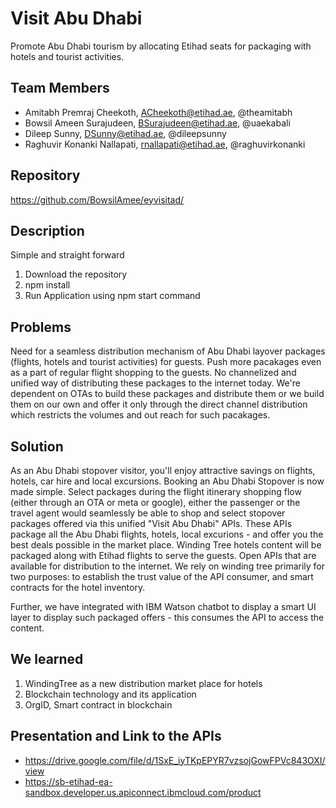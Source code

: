 # Visit Abu Dhabi 
Promote Abu Dhabi tourism by allocating Etihad seats for packaging with hotels and tourist activities.

## Team Members

* Amitabh Premraj Cheekoth, ACheekoth@etihad.ae, @theamitabh
* Bowsil Ameen Surajudeen, BSurajudeen@etihad.ae, @uaekabali
* Dileep Sunny, DSunny@etihad.ae, @dileepsunny
* Raghuvir Konanki Nallapati, rnallapati@etihad.ae, @raghuvirkonanki

## Repository

https://github.com/BowsilAmee/eyvisitad/

## Description
Simple and straight forward 

1. Download the repository
2. npm install 
3. Run Application using npm start command 

## Problems
Need for a seamless distribution mechanism of Abu Dhabi layover packages (flights, hotels and tourist activities) for guests. Push more pacakages even as a part of regular flight shopping to the guests. No channelized and unified way of distributing these packages to the internet today. We're dependent on OTAs to build these packages and distribute them or we build them on our own and offer it only through the direct channel distribution which restricts the volumes and out reach for such pacakages. 

## Solution
As an Abu Dhabi stopover visitor, you'll enjoy attractive savings on flights, hotels, car hire and local excursions. Booking an Abu Dhabi Stopover is now made simple. Select packages during the flight itinerary shopping flow (either through an OTA or meta or google), either the passenger or the travel agent would seamlessly be able to shop and select stopover packages offered via this unified "Visit Abu Dhabi" APIs. These APIs package all the Abu Dhabi flights, hotels, local excurions - and offer you the best deals possible in the market place. 
Winding Tree hotels content will be packaged along with Etihad flights to serve the guests. Open APIs that are available for distribution to the internet. We rely on winding tree primarily for two purposes: to establish the trust value of the API consumer, and smart contracts for the hotel inventory. 

Further, we have integrated with IBM Watson chatbot to display a smart UI layer to display such packaged offers - this consumes the API to access the content. 

## We learned
1. WindingTree as a new distribution market place for hotels
2. Blockchain technology and its application
3. OrgID, Smart contract in blockchain 

## Presentation and Link to the APIs

* https://drive.google.com/file/d/1SxE_iyTKpEPYR7vzsojGowFPVc843OXI/view
* https://sb-etihad-ea-sandbox.developer.us.apiconnect.ibmcloud.com/product

